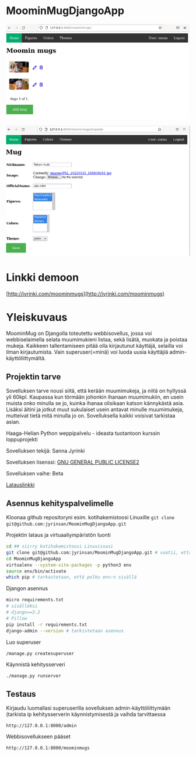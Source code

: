 # MoominMugDjangoApp

<kbd><img src="images/screenshot1.PNG" /></kbd>

<kbd><img src="images/screenshot2.PNG" /></kbd>

# Linkki demoon

[http://jyrinki.com/moominmugs](http://jyrinki.com/moominmugs)

# Yleiskuvaus
MoominMug on Djangolla toteutettu webbisovellus, jossa voi webbiselaimella selata muumimukieni listaa, sekä lisätä, muokata ja poistaa mukeja. Kaikkeen tallentamiseen pitää olla kirjautunut käyttäjä, selailla voi ilman kirjautumista. Vain superuser(=minä) voi luoda uusia käyttäjiä admin-käyttöliittymältä.

## Projektin tarve
Sovelluksen tarve nousi siitä, että kerään muumimukeja, ja niitä on hyllyssä yli 60kpl. Kaupassa kun törmään johonkin ihanaan muumimukiin, en usein muista onko minulla se jo, kuinka ihanaa olisikaan katson kännykästä asia. Lisäksi äitini ja jotkut muut sukulaiset usein antavat minulle muumimukeja, mutteivat tietä mitä minulla jo on. Sovelluksella kaikki voisivat tarkistaa asian.

Haaga-Helian Python weppipalvelu - ideasta tuotantoon kurssin loppuprojekti

Sovelluksen tekijä: Sanna Jyrinki

Sovelluksen lisenssi: [GNU GENERAL PUBLIC LICENSE2](../LICENSE)

Sovelluksen vaihe: Beta

[Latauslinkki](https://github.com/jyrinsan/MoominMugDjangoApp/archive/refs/heads/master.zip)

## Asennus kehityspalvelimelle

Kloonaa github repositoryni esim. kotihakemistoosi Linuxille
`git clone git@github.com:jyrinsan/MoominMugDjangoApp.git`

Projektin lataus ja virtuaaliympäristön luonti
```bash
cd ## siirry kotihakemistoosi Linuxissasi
git clone git@github.com:jyrinsan/MoominMugDjangoApp.git # vaatii, että olet määritellyt github ssh-avaimen
cd MoominMugDjangoApp
virtualenv --system-site-packages -p python3 env
source env/bin/activate
which pip # tarkastetaan, että polku env:n sisällä
```

Djangon asennus
```bash
micro requirements.txt 
# sisällöksi 
# django==3.2
# Pillow
pip install -r requirements.txt
django-admin --version # tarkistetaan asennus
```

Luo superuser
```bash
/manage.py createsuperuser
```

Käynnistä kehitysserveri 
```
./manage.py runserver
```

## Testaus

Kirjaudu luomallasi superuserilla sovelluksen admin-käyttöliittymään (tarkista ip kehitysserverin käynnistymisestä ja vaihda tarvittaessa 
```
http://127.0.0.1:8000/admin
```

Webbisovellukseen pääset
```
http://127.0.0.1:8000/moominmugs
```

